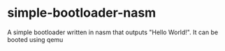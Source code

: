 # simple-bootloader-nasm
A simple bootloader written in nasm that outputs "Hello World!". It can be booted using qemu
